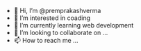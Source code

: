 - 👋 Hi, I’m @premprakashverma
- 👀 I’m interested in coading
- 🌱 I’m currently learning web development
- 💞️ I’m looking to collaborate on ...
- 📫 How to reach me ...

<!---
premprakashverma/premprakashverma is a ✨ special ✨ repository because its `README.md` (this file) appears on your GitHub profile.
You can click the Preview link to take a look at your changes.
--->
